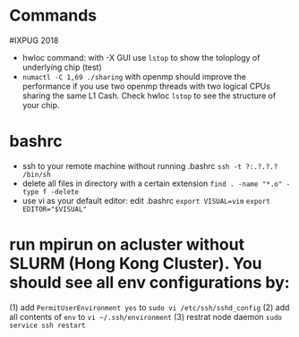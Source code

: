 # Commands
#IXPUG 2018
- hwloc command:  with -X GUI use `lstop` to show the toloplogy of underlying chip (test)
- `numactl -C 1,69 ./sharing`  with openmp should improve the performance if you use two openmp threads with two logical CPUs sharing the same L1 Cash.  Check hwloc `lstop` to see the structure of your chip.

# bashrc
- ssh to your remote machine without running .bashrc `ssh -t ?:.?.?.?  /bin/sh`
- delete all files in directory with a certain extension `find . -name "*.o" -type f -delete`
- use vi as your default editor: edit .bashrc `export VISUAL=vim`  `export EDITOR="$VISUAL"`

# run mpirun on acluster without SLURM  (Hong Kong Cluster). You should see all env configurations by:
(1) add `PermitUserEnvironment yes` to `sudo vi /etc/ssh/sshd_config`
(2) add all contents of `env` to `vi ~/.ssh/environment`
(3) restrat node daemon `sudo service ssh restart`
